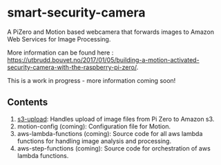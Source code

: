 # smart-security-camera
A PiZero and Motion based webcamera that forwards images to Amazon Web Services for Image Processing.

More information can be found here : https://utbrudd.bouvet.no/2017/01/05/building-a-motion-activated-security-camera-with-the-raspberry-pi-zero/.

This is a work in progress - more information coming soon!

## Contents

1. [s3-upload](https://github.com/markwest1972/smart-security-camera/tree/master/s3-upload): Handles upload of image files from Pi Zero to Amazon s3.
2. motion-config (coming): Configuration file for Motion.
3. aws-lambda-functions (coming): Source code for all aws lambda functions for handling image analysis and processing. 
4. aws-step-functions (coming): Source code for orchestration of aws lambda functions.

